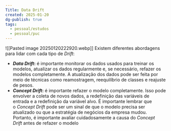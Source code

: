 ```yaml
---
Title: Data Drift
created: 2025-01-20
dg-publish: true
tags:
  - pessoal/estudos
  - pessoal/puc
---
```

![[Pasted image 20250120222920.webp]]
Existem diferentes abordagens para lidar com cada tipo de _Drift_:
- **_Data Drift_:** é importante monitorar os dados usados para treinar os modelos, atualizar os dados regularmente e, se necessário, refazer os modelos completamente. A atualização dos dados pode ser feita por meio de técnicas como reamostragem, reequilíbrio de classes e reajuste de pesos.
- **_Concept Drift_:** é importante refazer o modelo completamente. Isso pode envolver a coleta de novos dados, a redefinição das variáveis de entrada e a redefinição da variável alvo. É importante lembrar que o _Concept Drift_ pode ser um sinal de que o modelo precisa ser atualizado ou que a estratégia de negócios da empresa mudou. Portanto, é importante avaliar cuidadosamente a causa do _Concept Drift_ antes de refazer o modelo